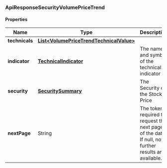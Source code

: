 
[//]: # (CLASS:ApiResponseSecurityVolumePriceTrend)

[//]: # (KIND:object)

### ApiResponseSecurityVolumePriceTrend

#### Properties

[//]: # (START_DEFINITION)

Name | Type | Description
------------ | ------------- | -------------
**technicals** | [**List&lt;VolumePriceTrendTechnicalValue&gt;**](VolumePriceTrendTechnicalValue.md) |  &nbsp;
**indicator** | [**TechnicalIndicator**](TechnicalIndicator.md) | The name and symbol of the technical indicator &nbsp;
**security** | [**SecuritySummary**](SecuritySummary.md) | The Security of the Stock Price &nbsp;
**nextPage** | String | The token required to request the next page of the data. If null, no further results are available. &nbsp;

[//]: # (END_DEFINITION)


[//]: # (CONTAINED_CLASS:VolumePriceTrendTechnicalValue)


[//]: # (CONTAINED_CLASS:TechnicalIndicator)


[//]: # (CONTAINED_CLASS:SecuritySummary)





